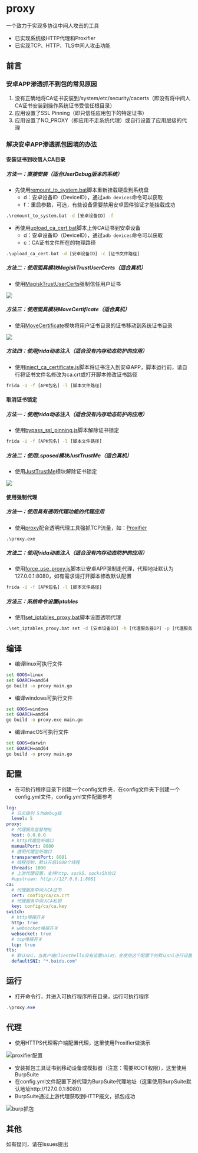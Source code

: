 # proxy
一个致力于实现多协议中间人攻击的工具

- 已实现系统级HTTP代理和Proxifier
- 已实现TCP、HTTP、TLS中间人攻击功能

## 前言

### 安卓APP渗透抓不到包的常见原因

1. 没有正确地将CA证书安装到/system/etc/security/cacerts（即没有将中间人CA证书安装到操作系统证书受信任根目录）
2. 应用设置了SSL Pinning（即只信任应用包下的特定证书）
3. 应用设置了NO_PROXY（即应用不走系统代理）或自行设置了应用层级的代理

### 解决安卓APP渗透抓包困境的办法

#### 安装证书到收信人CA目录

##### 方法一：直接安装（适合UserDebug版本的系统）

- 先使用[remount_to_system.bat](https://github.com/vpxuser/Awesome-Script/blob/main/remount_to_system.bat)脚本重新挂载硬盘到系统盘
  - d：安卓设备ID（DeviceID），通过`adb devices`命令可以获取
  - f：重启参数，可选，有些设备需要禁用安卓固件验证才能挂载成功

```cmd
.\remount_to_system.bat -d [安卓设备ID] -f
```

- 再使用[upload_ca_cert.bat](https://github.com/vpxuser/Awesome-Script/blob/main/upload_ca_cert.bat)脚本上传CA证书到安卓设备
  - d：安卓设备ID（DeviceID），通过`adb devices`命令可以获取
  - c：CA证书文件所在的物理路径
  

```cmd
.\upload_ca_cert.bat -d [安卓设备ID] -c [证书文件路径]
```

##### 方法二：使用面具模块MagiskTrustUserCerts（适合真机）

- 使用[MagiskTrustUserCerts](https://github.com/NVISOsecurity/MagiskTrustUserCerts)强制信任用户证书

![](./image/MagiskTrustUserCerts.png)

##### 方法三：使用面具模块MoveCertificate（适合真机）

- 使用[MoveCertificate](https://github.com/ys1231/MoveCertificate)模块将用户证书目录的证书移动到系统证书目录

![](./image/MoveCertificate.png)

##### 方法四：使用frida动态注入（适合没有内存动态防护的应用）

- 使用[inject_ca_certificate.js](https://github.com/vpxuser/Awesome-Script/blob/main/inject_ca_certificate.js)脚本将证书注入到安卓APP，脚本运行前，请自行将证书文件名修改为ca.crt或打开脚本修改证书路径

```cmd
frida -U -f [APK包名] -l [脚本文件路径]
```

#### 取消证书锁定

##### 方法一：使用frida动态注入（适合没有内存动态防护的应用）

- 使用[bypass_ssl_pinning.js](https://github.com/vpxuser/Awesome-Script/blob/main/bypass_ssl_pinning.js)脚本解除证书锁定

```cmd
frida -U -f [APK包名] -l [脚本文件路径]
```

##### 方法二：使用Lsposed模块JustTrustMe（适合真机）

- 使用[JustTrustMe](https://github.com/Fuzion24/JustTrustMe)模块解除证书锁定

![](./image/JustTrustMe.png)

#### 使用强制代理

##### 方法一：使用具有透明代理功能的代理应用

- 使用[proxy](https://github.com/vpxuser/proxy)配合透明代理工具强抓TCP流量，如：[Proxifier](https://www.proxifier.com/download/#android-tab)

```cmd
.\proxy.exe
```

##### 方法二：使用frida动态注入（适合没有内存动态防护的应用）

- 使用[force_use_proxy.js](https://github.com/vpxuser/Awesome-Script/blob/main/force_use_proxy.js)脚本让安卓APP强制走代理，代理地址默认为127.0.0.1:8080，如有需求请打开脚本修改默认配置

```cmd
frida -U -f [APK包名] -l [脚本文件路径]
```

##### 方法三：系统命令设置iptables

- 使用[set_iptables_proxy.bat](https://github.com/vpxuser/Awesome-Script/blob/main/set_iptables_proxy.bat)脚本设置透明代理

```cmd
.\set_iptables_proxy.bat set -d [安卓设备ID] -h [代理服务器IP] -p [代理服务器端口]
```

## 编译

- 编译linux可执行文件

```cmd
set GOOS=linux
set GOARCH=amd64
go build -o proxy main.go
```

- 编译windows可执行文件

```cmd
set GOOS=windows
set GOARCH=amd64
go build -o proxy.exe main.go
```

- 编译macOS可执行文件

```cmd
set GOOS=darwin
set GOARCH=amd64
go build -o proxy main.go
```

## 配置

- 在可执行程序目录下创建一个config文件夹，在config文件夹下创建一个config.yml文件，config.yml文件配置参考

```yaml
log:
  # 日志级别 5为debug级
  level: 5
proxy:
  # 代理服务监督地址
  host: 0.0.0.0
  # http代理监听端口
  manualPort: 8080
  # 透明代理监听端口
  transparentPort: 8081
  # 线程控制，默认开启1000个线程
  threads: 1000
  # 上游代理设置，支持http、sock5、socks5h协议
  #upstream: http://127.0.0.1:8081
ca:
  # 代理服务中间人CA证书
  cert: config/ca/ca.crt
  # 代理服务中间人CA私钥
  key: config/ca/ca.key
switch:
  # http嗅探开关
  http: true
  # websocket嗅探开关
  websocket: true
  # tcp嗅探开关
  tcp: true
tls:
  # 默认sni，当客户端clienthello没有设置sni时，会使用这个配置下的默认sni进行设置
  defaultSNI: "*.baidu.com"
```

## 运行

- 打开命令行，并进入可执行程序所在目录，运行可执行程序

```powershell
.\proxy.exe
```

## 代理

- 使用HTTPS代理客户端配置代理，这里使用Proxifier做演示

![proxifier配置](./image/Proxifier.png)

- 安装抓包工具证书到移动设备或模拟器（注意：需要ROOT权限），这里使用BurpSuite
- 在config.yml文件配置下游代理为BurpSuite代理地址（这里使用BurpSuite默认地址http://127.0.0.1:8080）
- BurpSuite通过上游代理获取到HTTP报文，抓包成功

![burp抓包](./image/BurpSuite.png)

## 其他

如有疑问，请在Issues提出
